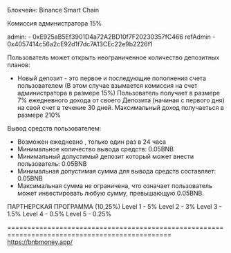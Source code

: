 Блокчейн:
Binance Smart Chain

Комиссия администратора 15%

admin: -   0xE925aB5Ef3901D4a72A2BD10f7F20230357fC466
refAdmin - 0x4057414c56a2cE92d1f7dc7A13CEc22e9b2226f1

Пользователь может открыть неограниченное количество депозитных планов:
- Новый депозит - это первое и последующие пополнения счета пользователем
(В этом случае взымается комиссия на счет администратора в размере 15%)
Пользователь получает в размере 7% ежедневного дохода от своего Депозита (начиная с первого дня) 
на свой счет в течение 30 дней. Максимальный доход получаеться в размере 210%


Вывод средств пользователем:
- Возможен ежедневно , только один раз в 24 часа
- Минимальное количество вывода средств: 0.05BNB
- Минимальный допустимый депозит который может внести пользователь:
0.05BNB
- Минимальная допустимая сумма для вывода средств составляет: 0.05BNB
- Максимальная сумма не ограничена, что означает пользователь может инвестировать любую сумму, превышающую 0.05BNB.


ПАРТНЕРСКАЯ ПРОГРАММА (10,25%)
Level 1 - 5%
Level 2 - 3%
Level 3 - 1.5%
Level 4 - 0.5%
Level 5 - 0.25%

===============================================================================================
https://bnbmoney.app/